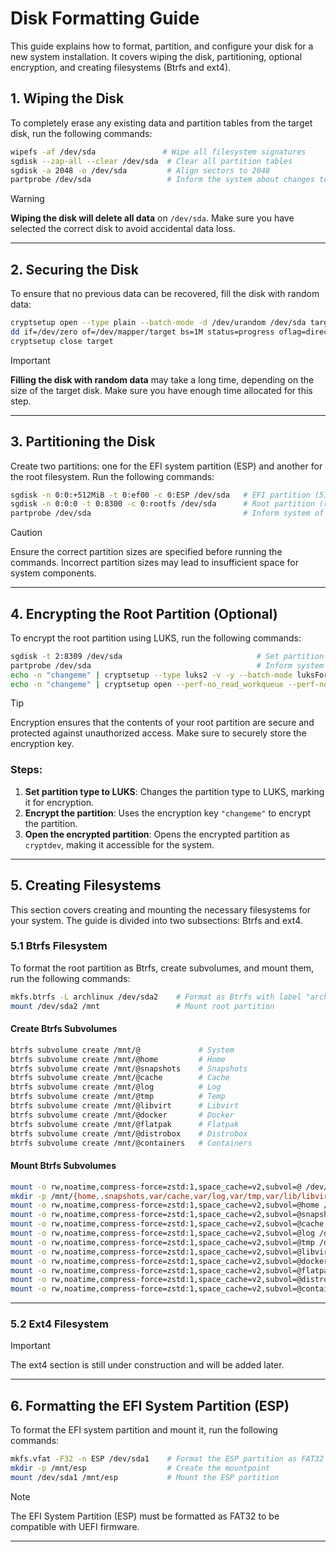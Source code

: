 # Disk Formatting Guide

This guide explains how to format, partition, and configure your disk for a new system installation. It covers wiping the disk, partitioning, optional encryption, and creating filesystems (Btrfs and ext4).

## 1. Wiping the Disk

To completely erase any existing data and partition tables from the target disk, run the following commands:

```bash
wipefs -af /dev/sda               # Wipe all filesystem signatures
sgdisk --zap-all --clear /dev/sda  # Clear all partition tables
sgdisk -a 2048 -o /dev/sda         # Align sectors to 2048
partprobe /dev/sda                 # Inform the system about changes to the disk
```

> [!WARNING]  
> **Wiping the disk will delete all data** on `/dev/sda`. Make sure you have selected the correct disk to avoid accidental data loss.

---

## 2. Securing the Disk

To ensure that no previous data can be recovered, fill the disk with random data:

```bash
cryptsetup open --type plain --batch-mode -d /dev/urandom /dev/sda target
dd if=/dev/zero of=/dev/mapper/target bs=1M status=progress oflag=direct
cryptsetup close target
```

> [!IMPORTANT]  
> **Filling the disk with random data** may take a long time, depending on the size of the target disk. Make sure you have enough time allocated for this step.

---

## 3. Partitioning the Disk

Create two partitions: one for the EFI system partition (ESP) and another for the root filesystem. Run the following commands:

```bash
sgdisk -n 0:0:+512MiB -t 0:ef00 -c 0:ESP /dev/sda   # EFI partition (512MiB)
sgdisk -n 0:0:0 -t 0:8300 -c 0:rootfs /dev/sda      # Root partition (rest of the disk)
partprobe /dev/sda                                  # Inform system of disk changes
```

> [!CAUTION]  
> Ensure the correct partition sizes are specified before running the commands. Incorrect partition sizes may lead to insufficient space for system components.

---

## 4. Encrypting the Root Partition (Optional)

To encrypt the root partition using LUKS, run the following commands:

```bash
sgdisk -t 2:8309 /dev/sda                              # Set partition 2 type to LUKS
partprobe /dev/sda                                     # Inform system of disk changes
echo -n "changeme" | cryptsetup --type luks2 -v -y --batch-mode luksFormat /dev/sda2 --key-file=-
echo -n "changeme" | cryptsetup open --perf-no_read_workqueue --perf-no_write_workqueue --persistent /dev/sda2 cryptdev --key-file=-
```

> [!TIP]  
> Encryption ensures that the contents of your root partition are secure and protected against unauthorized access. Make sure to securely store the encryption key.

### Steps:

1. **Set partition type to LUKS**: Changes the partition type to LUKS, marking it for encryption.
2. **Encrypt the partition**: Uses the encryption key `"changeme"` to encrypt the partition.
3. **Open the encrypted partition**: Opens the encrypted partition as `cryptdev`, making it accessible for the system.

---

## 5. Creating Filesystems

This section covers creating and mounting the necessary filesystems for your system. The guide is divided into two subsections: Btrfs and ext4.

### 5.1 Btrfs Filesystem

To format the root partition as Btrfs, create subvolumes, and mount them, run the following commands:

```bash
mkfs.btrfs -L archlinux /dev/sda2    # Format as Btrfs with label "archlinux"
mount /dev/sda2 /mnt                 # Mount root partition
```

#### Create Btrfs Subvolumes

```bash
btrfs subvolume create /mnt/@             # System
btrfs subvolume create /mnt/@home         # Home
btrfs subvolume create /mnt/@snapshots    # Snapshots
btrfs subvolume create /mnt/@cache        # Cache
btrfs subvolume create /mnt/@log          # Log
btrfs subvolume create /mnt/@tmp          # Temp
btrfs subvolume create /mnt/@libvirt      # Libvirt
btrfs subvolume create /mnt/@docker       # Docker
btrfs subvolume create /mnt/@flatpak      # Flatpak
btrfs subvolume create /mnt/@distrobox    # Distrobox
btrfs subvolume create /mnt/@containers   # Containers
```

#### Mount Btrfs Subvolumes

```bash
mount -o rw,noatime,compress-force=zstd:1,space_cache=v2,subvol=@ /dev/sda2 /mnt        # Mount system subvolume
mkdir -p /mnt/{home,.snapshots,var/cache,var/log,var/tmp,var/lib/libvirt,var/lib/docker,var/lib/flatpak,var/lib/distrobox,var/lib/containers}  # Create mountpoints
mount -o rw,noatime,compress-force=zstd:1,space_cache=v2,subvol=@home /dev/sda2 /mnt/home            # Home
mount -o rw,noatime,compress-force=zstd:1,space_cache=v2,subvol=@snapshots /dev/sda2 /mnt/.snapshots # Snapshots
mount -o rw,noatime,compress-force=zstd:1,space_cache=v2,subvol=@cache /dev/sda2 /mnt/var/cache      # Cache
mount -o rw,noatime,compress-force=zstd:1,space_cache=v2,subvol=@log /dev/sda2 /mnt/var/log          # Log
mount -o rw,noatime,compress-force=zstd:1,space_cache=v2,subvol=@tmp /dev/sda2 /mnt/var/tmp          # Temp
mount -o rw,noatime,compress-force=zstd:1,space_cache=v2,subvol=@libvirt /dev/sda2 /mnt/var/lib/libvirt  # Libvirt
mount -o rw,noatime,compress-force=zstd:1,space_cache=v2,subvol=@docker /dev/sda2 /mnt/var/lib/docker   # Docker
mount -o rw,noatime,compress-force=zstd:1,space_cache=v2,subvol=@flatpak /dev/sda2 /mnt/var/lib/flatpak # Flatpak
mount -o rw,noatime,compress-force=zstd:1,space_cache=v2,subvol=@distrobox /dev/sda2 /mnt/var/lib/distrobox # Distrobox
mount -o rw,noatime,compress-force=zstd:1,space_cache=v2,subvol=@containers /dev/sda2 /mnt/var/lib/containers # Containers
```

---

### 5.2 Ext4 Filesystem

> [!IMPORTANT]  
> The ext4 section is still under construction and will be added later.

---

## 6. Formatting the EFI System Partition (ESP)

To format the EFI system partition and mount it, run the following commands:

```bash
mkfs.vfat -F32 -n ESP /dev/sda1    # Format the ESP partition as FAT32 with label "ESP"
mkdir -p /mnt/esp                  # Create the mountpoint
mount /dev/sda1 /mnt/esp           # Mount the ESP partition
```

> [!NOTE]  
> The EFI System Partition (ESP) must be formatted as FAT32 to be compatible with UEFI firmware.

---

